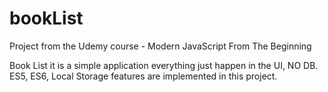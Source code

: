 # bookList

Project from the Udemy course - Modern JavaScript From The Beginning

Book List it is a simple application everything just happen in the UI, NO DB.
ES5, ES6, Local Storage features are implemented in this project.
